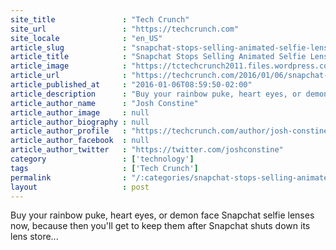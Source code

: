 ```yaml
---
site_title               : "Tech Crunch"
site_url                 : "https://techcrunch.com"
site_locale              : "en_US"
article_slug             : "snapchat-stops-selling-animated-selfie-lenses-to-focus-on-free-rainbow-puke-and-ads"
article_title            : "Snapchat Stops Selling Animated Selfie Lenses To Focus On Free Rainbow Puke And Ads"
article_image            : "https://tctechcrunch2011.files.wordpress.com/2016/01/looksery-acquired-1.png?w=764&h=400&crop=1"
article_url              : "https://techcrunch.com/2016/01/06/snapchat-lenses/"
article_published_at     : "2016-01-06T08:59:50-02:00"
article_description      : "Buy your rainbow puke, heart eyes, or demon face Snapchat selfie lenses now, because then you'll get to keep them after Snapchat shuts down its lens store..."
article_author_name      : "Josh Constine"
article_author_image     : null
article_author_biography : null
article_author_profile   : "https://techcrunch.com/author/josh-constine/"
article_author_facebook  : null
article_author_twitter   : "https://twitter.com/joshconstine"
category                 : ['technology']
tags                     : ['Tech Crunch']
permalink                : "/:categories/snapchat-stops-selling-animated-selfie-lenses-to-focus-on-free-rainbow-puke-and-ads/"
layout                   : post
---
```


Buy your rainbow puke, heart eyes, or demon face Snapchat selfie lenses now, because then you'll get to keep them after Snapchat shuts down its lens store...
